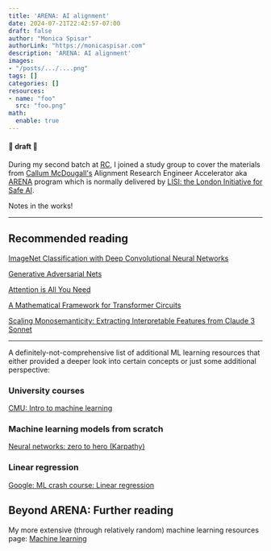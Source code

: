 ```yaml
---
title: 'ARENA: AI alignment'
date: 2024-07-21T22:42:57-07:00
draft: false
author: "Monica Spisar"
authorLink: "https://monicaspisar.com"
description: 'ARENA: AI alignment'
images: 
- "/posts/.../....png"
tags: []
categories: []
resources:
- name: "foo"
  src: "foo.png"
math:
  enable: true
---
```

#### &#127793; draft &#127793;

During my second batch at [RC](https://recurse.com), I joined a study group to cover the materials from [Callum McDougall's](https://www.perfectlynormal.co.uk/) Alignment Research Engineer Accelerator aka [ARENA](https://arena.education) program which is normally delivered by [LISI: the London Initiative for Safe AI](https://www.safeai.org.uk/). 

Notes in the works!

--- 

## Recommended reading
[ImageNet Classification with Deep Convolutional Neural Networks](https://proceedings.neurips.cc/paper_files/paper/2012/file/c399862d3b9d6b76c8436e924a68c45b-Paper.pdf)

[Generative Adversarial Nets](https://proceedings.neurips.cc/paper_files/paper/2014/file/5ca3e9b122f61f8f06494c97b1afccf3-Paper.pdf)

[Attention is All You Need](https://proceedings.neurips.cc/paper_files/paper/2017/file/3f5ee243547dee91fbd053c1c4a845aa-Paper.pdf)

[A Mathematical Framework for Transformer Circuits](https://transformer-circuits.pub/2021/framework/index.html "A Mathematical Framework for Transformer Circuits")

[Scaling Monosemanticity\: Extracting Interpretable Features from Claude 3 Sonnet](https://transformer-circuits.pub/2024/scaling-monosemanticity/index.html "Scaling Monosemanticity: Extracting Interpretable Features from Claude 3 Sonnet")

---

A definitely-not-comprehensive list of additional ML learning resources that either provided a deeper look into certain concepts or just some additional perspective:

### University courses
[CMU: Intro to machine learning](https://www.cs.cmu.edu/~./15780/notes/ml_basics.html#intro-to-machine-learning)

### Machine learning models from scratch
[Neural networks: zero to hero (Karpathy)](https://karpathy.ai/zero-to-hero.html)

### Linear regression
[Google: ML crash course: Linear regression](https://developers.google.com/machine-learning/crash-course/descending-into-ml/linear-regression)

## Beyond ARENA: Further reading
My more extensive (through relatively random) machine learning resources page: [Machine learning](https://monicaspisar.com/notes/ml/)